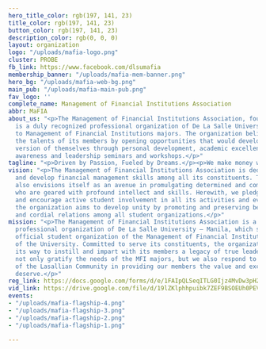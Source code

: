 ```yaml
---
hero_title_color: rgb(197, 141, 23)
title_color: rgb(197, 141, 23)
button_color: rgb(197, 141, 23)
description_color: rgb(0, 0, 0)
layout: organization
logo: "/uploads/mafia-logo.png"
cluster: PROBE
fb_link: https://www.facebook.com/dlsumafia
membership_banner: "/uploads/mafia-mem-banner.png"
hero_bg: "/uploads/mafia-web-bg.png"
main_pub: "/uploads/mafia-main-pub.png"
fav_logo: ''
complete_name: Management of Financial Institutions Association
abbr: MaFIA
about_us: "<p>The Management of Financial Institutions Association, founded in 1978
  is a duly recognized professional organization of De La Salle University that caters
  to Management of Financial Institutions majors. The organization believes in nurturing
  the talents of its members by opening opportunities that would develop the best
  version of themselves through personal development, academic excellence, social
  awareness and leadership seminars and workshops.</p>"
tagline: "<p>Driven by Passion, Fueled by Dreams.</p><p>We make money work. </p>"
vision: "<p>The Management of Financial Institutions Association is dedicated to foster
  and develop financial management skills among all its constituents. The organization
  also envisions itself as an avenue in promulgating determined and competitive leaders
  who are geared with profound intellect and skills. Herewith, we pledge to support
  and encourage active student involvement in all its activities and events. Lastly,
  the organization aims to develop unity by promoting and preserving benevolent communications
  and cordial relations among all student organizations.</p>"
mission: "<p>The Management of Financial Institutions Association is a duly recognized
  professional organization of De La Salle University – Manila, which serves as the
  official student organization of the Management of Financial Institutions majors
  of the University. Committed to serve its constituents, the organization will struggle
  its way to instill and impart with its members a legacy of true leadership. We do
  not only gratify the needs of the MFI majors, but we also respond to the demands
  of the Lasallian Community in providing our members the value and excellence they
  deserve.</p>"
reg_link: https://docs.google.com/forms/d/e/1FAIpQLSeqITLG0Ijz4MvDw3pH2vlbDNN6IISxnwU-2LrgNfnYG3vsOg/viewform?usp=sf_link
vid_link: https://drive.google.com/file/d/19lZKlphhpuibk7ZEF9BSOEUh0PEVF8xe/preview
events:
- "/uploads/mafia-flagship-4.png"
- "/uploads/mafia-flagship-3.png"
- "/uploads/mafia-flagship-2.png"
- "/uploads/mafia-flagship-1.png"

---
```


